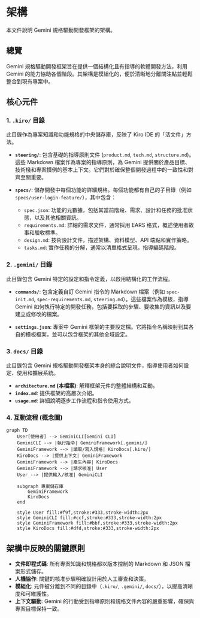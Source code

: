 # 架構

本文件說明 Gemini 規格驅動開發框架的架構。

## 總覽

Gemini 規格驅動開發框架旨在提供一個結構化且有指導的軟體開發方法，利用 Gemini 的能力協助各個階段。其架構是模組化的，便於清晰地分離關注點並輕鬆整合到現有專案中。

## 核心元件

### 1. `.kiro/` 目錄

此目錄作為專案知識和功能規格的中央儲存庫，反映了 Kiro IDE 的「活文件」方法。

-   **`steering/`**: 包含基礎的指導原則文件 (`product.md`, `tech.md`, `structure.md`)。這些 Markdown 檔案作為專案的指導原則，為 Gemini 提供關於產品目標、技術棧和專案慣例的基本上下文。它們對於確保整個開發過程中的一致性和對齊至關重要。

-   **`specs/`**: 儲存開發中每個功能的詳細規格。每個功能都有自己的子目錄（例如 `specs/user-login-feature/`），其中包含：
    -   `spec.json`: 功能的元數據，包括其當前階段、需求、設計和任務的批准狀態，以及其他相關資訊。
    -   `requirements.md`: 詳細的需求文件，通常採用 EARS 格式，概述使用者故事和驗收標準。
    -   `design.md`: 技術設計文件，描述架構、資料模型、API 端點和實作策略。
    -   `tasks.md`: 實作任務的分解，通常以清單格式呈現，指導編碼階段。

### 2. `.gemini/` 目錄

此目錄包含 Gemini 特定的設定和指令定義，以啟用結構化的工作流程。

-   **`commands/`**: 包含定義自訂 Gemini 指令的 Markdown 檔案（例如 `spec-init.md`, `spec-requirements.md`, `steering.md`）。這些檔案作為模板，指導 Gemini 如何執行特定的開發任務，包括要採取的步驟、要收集的資訊以及要建立或修改的檔案。

-   **`settings.json`**: 專案中 Gemini 框架的主要設定檔。它將指令名稱映射到其各自的模板檔案，並可以包含框架的其他全域設定。

### 3. `docs/` 目錄

此目錄包含 Gemini 規格驅動開發框架本身的綜合說明文件，指導使用者如何設定、使用和擴展系統。

-   **`architecture.md` (本檔案)**: 解釋框架元件的整體結構和互動。
-   **`index.md`**: 提供框架的高層次介紹。
-   **`usage.md`**: 詳細說明逐步工作流程和指令使用方式。

### 4. 互動流程 (概念圖)

```mermaid
graph TD
    User[使用者] --> GeminiCLI[Gemini CLI]
    GeminiCLI --> |執行指令| GeminiFramework[.gemini/]
    GeminiFramework --> |讀取/寫入規格| KiroDocs[.kiro/]
    KiroDocs --> |提供上下文| GeminiFramework
    GeminiFramework --> |產生內容| KiroDocs
    GeminiFramework --> |請求核准| User
    User --> |提供輸入/核准| GeminiCLI

    subgraph 專案儲存庫
        GeminiFramework
        KiroDocs
    end

    style User fill:#f9f,stroke:#333,stroke-width:2px
    style GeminiCLI fill:#ccf,stroke:#333,stroke-width:2px
    style GeminiFramework fill:#bbf,stroke:#333,stroke-width:2px
    style KiroDocs fill:#dfd,stroke:#333,stroke-width:2px
```

## 架構中反映的關鍵原則

-   **文件即程式碼**: 所有專案知識和規格都以版本控制的 Markdown 和 JSON 檔案形式儲存。
-   **人機協作**: 關鍵的核准步驟明確設計用於人工審查和決策。
-   **模組化**: 元件被分離到不同的目錄中（`.kiro/`, `.gemini/`, `docs/`），以提高清晰度和可維護性。
-   **上下文驅動**: Gemini 的行動受到指導原則和規格文件內容的嚴重影響，確保與專案目標保持一致。